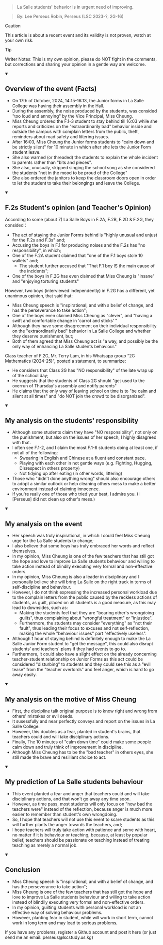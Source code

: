 > La Salle students' behavior is in urgent need of improving.

> By: Lee Perseus Robin, Perseus (LSC 2023-?, 2G-16)

> [!CAUTION]
> This article is about a recent event and its validity is not proven, watch at your own risk.

> [!TIP]
> Writer Notes: This is my own opinion, please do NOT fight in the comments, but corrections and sharing your opinion in a gentle way are welcome.
<details open><summary>

## Overview of the event (Facts)</summary>

- On 17th of October, 2024, 14:15-16:13, the Junior forms in La Salle College was having their assembly in the Hall.
-  During the assembly, the noise produced by the students, was consided "too loud and annoying" by the Vice Principal, Miss Cheung.
- Miss Cheung ordered the F.1-3 student to stay behind till 16:03 while she reports and criticizes on the "extraordinarily bad" behavior inside and outside the campus with complain letters from the public, theft, reminders about road safety and littering issues.
- After 16:03, Miss Cheung the Junior forms students to "calm down and be strictly silent" for 10 minute in which after she lets the Junior Form student leave.
- She also warned (or threaded) the students to explain the whole incident to parents rather than "bits and pieces".
- She also, unusualy, skipped singing the school song as she considered the students "not in the mood to be proud of the College"
- She also ordered the janitors to keep the classroom doors open in order to let the student to take their belongings and leave the College.</details>
<details open><summary>

## F.2s Student's opinion (and Teacher's Opinion)</summary>
According to some (about 7) La Salle Boys in F.2A, F.2B, F.2D & F.2G, they consided：
- The act of staying the Junior Forms behind is "highly unusual and unjust for the F.2s and F.3s" and;
- Accusing the boys in F.1 for producing noises and the F.2s has "no responsibility", in which;
- One of the F.2A student claimed that "one of the F.1 boys stole 10 wallets" and; 
    - The student further accused that "That F.1 boy IS the main cause of the incidents";
- One of the boys in F.2G has even claimed that Miss Cheung is "insane" and "enjoying torturing students"

However, two boys (interviewed independently) in F.2G has a different, yet unanimous opinion, that said that:
- Miss Cheung speech is "inspirational, and with a belief of change, and has the perseverance to take action";
- One of the boys even claimed Miss Cheung as "clever", and "having a swift and comfortable change in 'carrot and sticks' "
- Although they have some disagreement on their individual responsibility on the "extraordinarily bad" behavior in La Salle College and whether they deserve punishment, but; 
- Both of them agreed that Miss Cheung act is "a way, and possibly be the only way of enhancing La Salle students behaviour."

Class teacher of F.2G, Mr. Terry Lam, in his Whatsapp group "2G Mathematics (2024-25)", posted a statement, to summarize:
- He considers that Class 2G has "NO responsibility" of the late wrap up of the school day;
- He suggests that the students of Class 2G should "get used to the overrun of Thursday's assembly and notify parents"
- He claims that the only way of leaving school on time is to "be calm and silent at all times" and "do NOT join the crowd to be disorganized".</details>
<details open><summary>

## My analysis on the students' responsibility</summary>

- Although some students claim they have "NO responsibility", not only on the punishment, but also on the issues of her speech, I highly disagreed with that.
- I often see F.1-2, and I claim the most F.1-6 students doing at least one, if not all of the following:
    - Swearing in English and Chinese at a fluent and constant pace.
    - Playing with each other in not gentle ways (e.g. Fighting, Hugging, Disrespect in others property)
    - Not tidying up after eating (in other words, littering)
- Those who "didn't done anything wrong" should also encourage others to adopt a similar outlook or help cleaning others mess to make a better environment instead of claiming innocence.
- If you're really one of those who tried your best, I admire you. (I [Perseus] did not clean up other's mess.)
</details>
<details open><summary>

## My analysis on the event</summary>

- Her speech was truly inspirational, in which I could feel Miss Cheung urge for the La Salle students to change;
- I also believe that some boys has truly embraced her words and reflect themselves.
- In my opinion, Miss Cheung is one of the few teachers that has still got the hope and love to improve La Salle students behaviour and willing to take action instead of blindily executing very formal and non-effective orders.
- In my opinion, Miss Cheung is also a leader in disciplinary and I personally believe she will bring La Salle on the right track in terms of self-discipline and behaviour.
- However, I do not think expressing the increased personal workload due to the complain letters from the public caused by the reckless actions of students, as guilt, placed on all students is a good measure, as this may lead to downsides, such as:
    - Making the students feel that they are "bearing other's wrongdoing guilts", thus complaining about "wrongful treatment" or "injustice".
    - Furthermore, the students may consider "everything" as "not their fault", thus leading their focus to excuses and not self-reflection, making the whole "behaviour issues" part "effectively useless".
- Although 1 hour of staying behind is definitely enough to make the La Salle Junior Form student to "get the message", this could also disrupt students' and teachers' plans if they had events to go to.
- Furthermore, it could also have a slight effect on the already concerning teacher-student relationship on Junior Forms as this act could be considered "disturbing" to students and they could see this as a "evil tease" from the "teacher overlords" and feel anger, which is hard to go away easily.
</details>
<details open><summary>

## My analysis on the motive of Miss Cheung</summary>

- First, the discipline talk original purpose is to know right and wrong from others' mistakes or evil deeds.
- It susessfully and near perfectly conveys and report on the issues in La Salle College.
- However, this doubles as a fear, planted in student's brains, that teachers could and will take disciplinary actions.
- Finally, The 10 minutes of "calm down time" could make some people calm down and truly think of improvement in discipline.
- Although Miss Cheung has to be the "bad teacher" in others eyes, she still made the brave and resilliant choice to act.
</details>
<details open><summary>

## My prediction of La Salle students behaviour</summary>

- This event planted a fear and anger that teachers could and will take disciplinary actions, and that won't go away any time soon.
- However, as time pass, most students will only focus on "how bad the teachers were" instead of the reflection, because anger is much more easier to remember than student's own wrongdoing.
- So, I hope that teachers will not use this event to scare students as this will further plants the anger towards the teachers, and;
- I hope teachers will truly take action with patience and serve with heart, no matter if it is behaviour or teaching, because, at least by popular belief, teachers should be passionate on teaching instead of treating teaching as merely a normal job.
</details>
<details open><summary>

## Conclusion</summary>

- Miss Cheung speech is "inspirational, and with a belief of change, and has the perseverance to take action";
- Miss Cheung is one of the few teachers that has still got the hope and love to improve La Salle students behaviour and willing to take action instead of blindily executing very formal and non-effective orders.
- In my opinion, guilting students with personal workload is not an effective way of solving behaviour problems.
- However, planting fear in student, while will work in short term, cannot work in long term and may lead to serious problems.
</details>
If you have any problems, register a Github account and post it here (or just send me an email: perseus@lscstudy.us.kg)